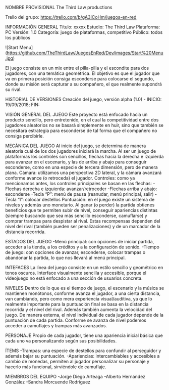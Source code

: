 ﻿NOMBRE PROVISIONAL
The Third Law productions

Trello del grupo: https://trello.com/b/gA3ICoHm/juegos-en-red

INFORMACIÓN GENERAL
Título: xxxxx
Estudio: The Third Law 
Plataforma: PC
Versión: 1.0
Categoría: juego de plataformas, competitivo
Público: todos los públicos

![Start Menu] (https://github.com/TheThirdLaw/JuegosEnRed/Dev/images/Start%20Menu.jpg)

El juego consiste en un mix entre el pilla-pilla y el escondite para dos jugadores, con una temática geométrica. El objetivo es que el jugador que va en primera posición consiga esconderse para colocarse el segundo, donde su misión será capturar a su compañero, el que realmente supondrá su rival.

HISTORIAL DE VERSIONES
Creación del juego, versión alpha (1.0) - INICIO: 19/09/2018; FIN:

VISIÓN GENERAL DEL JUEGO
Este proyecto está enfocado hacia un producto sencillo, pero entretenido, en el cual la competitividad entre dos jugadores aleatorios no se basará simplemente en huir, sino que también se necesitará estrategia para esconderse de tal forma que el compañero no consiga percibirle.

MECÁNICA DEL JUEGO
Al inicio del juego, se determina de manera aleatoria cuál de los dos jugadores iniciará la marcha. 
Al ser un juego de plataformas los controles son sencillos, flechas hacia la derecha e izquierda para avanzar en el escenario, y las de arriba y abajo para conseguir esconderse, como en una especie de tercera dimensión, pero de manera plana.
Cámara: utilizamos una perspectiva 2D lateral, y la cámara avanzará conforme avance (o retroceda) el jugador.
Controles: como ya mencionamos antes, los controles principales se basan en las flechas:
-Flechas derecha e izquierda: avanzar/retroceder
-Flechas arriba y abajo: esconderse
-Tecla “P”: menú de pausa (reanudar, menú principal, salir)
-Tecla “I”: colocar destellos
Puntuación: en el juego existe un sistema de niveles y además uno monetario. Al ganar (o perder) la partida obtienes beneficios que te permiten subir de nivel, conseguir apariencias distintas (siempre buscando que sea más sencillo esconderse, camuflarse) y comprar trampas para despistar al rival.
Estas recompensas dependen del nivel del rival (también pueden ser penalizaciones) y de un marcador de la distancia recorrida.

 ESTADOS DEL JUEGO
-Menú principal: con opciones de iniciar partida, acceder a la tienda, a los créditos y a la configuración de sonido. 
-Tiempo de juego: con opciones de avanzar, esconderse, colocar trampas o abandonar la partida, lo que nos llevará al menú principal.

INTEFACES
La línea del juego consiste en un estilo sencillo y geométrico en tonos oscuros.
Interface visualmente sencilla y accesible, porque el videojuego no está enfocado a una sección de usuarios concreta.

NIVELES
Dentro de lo que es el tiempo de juego, el escenario y la música se mantienen monótonos, conforme avanza el jugador, a una cierta distancia, van cambiando, pero como mera experiencia visual/auditiva, ya que lo realmente importante para la puntuación final se basa en la distancia recorrida y el nivel del rival. Además también aumenta la velocidad del juego.
De manera externa, el nivel individual de cada jugador depende de la puntuación de cada partida. Conforme se avanza de nivel podemos acceder a camuflajes y trampas más avanzados.


PERSONAJE
Propio de cada jugador, tiene una apariencia inicial básica que cada uno va personalizando según sus posibilidades.

ÍTEMS
-Trampas: una especie de destellos para confundir al perseguidor y además bajar su puntuación.
-Apariencias: intercambiables y accesibles a cambio de monedas, permiten al jugador personalizar su personaje y hacerlo más funcional, sirviéndole de camuflaje.




MIEMBROS DEL EQUIPO
-Jorge Diego Arteaga
-Alberto Hernández González 
-Sandra Morcuende Rodríguez 




